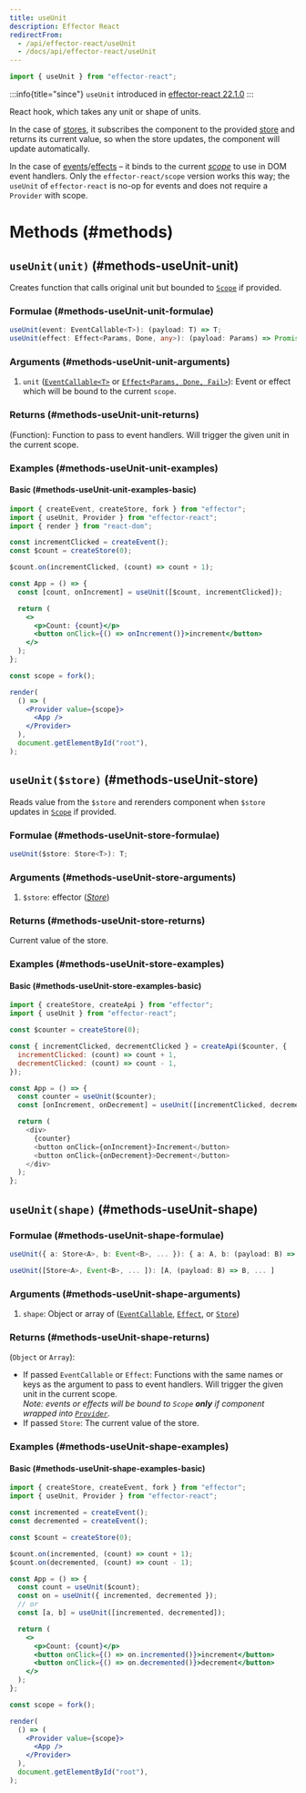 ```yaml
---
title: useUnit
description: Effector React
redirectFrom:
  - /api/effector-react/useUnit
  - /docs/api/effector-react/useUnit
---
```


```ts
import { useUnit } from "effector-react";
```

:::info{title="since"}
`useUnit` introduced in [effector-react 22.1.0](https://changelog.effector.dev/#effector-react-22-1-0)
:::

React hook, which takes any unit or shape of units.

In the case of [stores](/en/api/effector/Store), it subscribes the component to the provided [store](/en/api/effector/Store) and returns its current value, so when the store updates, the component will update automatically.

In the case of [events](/en/api/effector/Event)/[effects](/en/api/effector/Effect) – it binds to the current [_scope_](/en/api/effector/Scope) to use in DOM event handlers.
Only the `effector-react/scope` version works this way; the `useUnit` of `effector-react` is no-op for events and does not require a `Provider` with scope.

# Methods (#methods)

## `useUnit(unit)` (#methods-useUnit-unit)

Creates function that calls original unit but bounded to [`Scope`](/en/api/effector/Scope) if provided.

### Formulae (#methods-useUnit-unit-formulae)

```ts
useUnit(event: EventCallable<T>): (payload: T) => T;
useUnit(effect: Effect<Params, Done, any>): (payload: Params) => Promise<Done>;
```

### Arguments (#methods-useUnit-unit-arguments)

1. `unit` ([`EventCallable<T>`](/en/api/effector/Event#eventCallable) or [`Effect<Params, Done, Fail>`](/en/api/effector/Effect)): Event or effect which will be bound to the current `scope`.

### Returns (#methods-useUnit-unit-returns)

(Function): Function to pass to event handlers. Will trigger the given unit in the current scope.

### Examples (#methods-useUnit-unit-examples)

#### Basic (#methods-useUnit-unit-examples-basic)

```jsx
import { createEvent, createStore, fork } from "effector";
import { useUnit, Provider } from "effector-react";
import { render } from "react-dom";

const incrementClicked = createEvent();
const $count = createStore(0);

$count.on(incrementClicked, (count) => count + 1);

const App = () => {
  const [count, onIncrement] = useUnit([$count, incrementClicked]);

  return (
    <>
      <p>Count: {count}</p>
      <button onClick={() => onIncrement()}>increment</button>
    </>
  );
};

const scope = fork();

render(
  () => (
    <Provider value={scope}>
      <App />
    </Provider>
  ),
  document.getElementById("root"),
);
```

## `useUnit($store)` (#methods-useUnit-store)

Reads value from the `$store` and rerenders component when `$store` updates in [`Scope`](/en/api/effector/Scope) if provided.

### Formulae (#methods-useUnit-store-formulae)

```ts
useUnit($store: Store<T>): T;
```

### Arguments (#methods-useUnit-store-arguments)

1. `$store`: effector ([_Store_](/en/api/effector/Store))

### Returns (#methods-useUnit-store-returns)

Current value of the store.

### Examples (#methods-useUnit-store-examples)

#### Basic (#methods-useUnit-store-examples-basic)

```js
import { createStore, createApi } from "effector";
import { useUnit } from "effector-react";

const $counter = createStore(0);

const { incrementClicked, decrementClicked } = createApi($counter, {
  incrementClicked: (count) => count + 1,
  decrementClicked: (count) => count - 1,
});

const App = () => {
  const counter = useUnit($counter);
  const [onIncrement, onDecrement] = useUnit([incrementClicked, decrementClicked]);

  return (
    <div>
      {counter}
      <button onClick={onIncrement}>Increment</button>
      <button onClick={onDecrement}>Decrement</button>
    </div>
  );
};
```

## `useUnit(shape)` (#methods-useUnit-shape)

### Formulae (#methods-useUnit-shape-formulae)

```ts
useUnit({ a: Store<A>, b: Event<B>, ... }): { a: A, b: (payload: B) => B; ... }

useUnit([Store<A>, Event<B>, ... ]): [A, (payload: B) => B, ... ]
```

### Arguments (#methods-useUnit-shape-arguments)

1. `shape`: Object or array of ([`EventCallable`](/en/api/effector/Event#eventCallable), [`Effect`](/en/api/effector/Effect), or [`Store`](/en/api/effector/Store))

### Returns (#methods-useUnit-shape-returns)

(`Object` or `Array`):

- If passed `EventCallable` or `Effect`: Functions with the same names or keys as the argument to pass to event handlers. Will trigger the given unit in the current scope. <br/>
  _Note: events or effects will be bound to `Scope` **only** if component wrapped into [`Provider`](/en/api/effector-react/Provider)._
- If passed `Store`: The current value of the store.

### Examples (#methods-useUnit-shape-examples)

#### Basic (#methods-useUnit-shape-examples-basic)

```jsx
import { createStore, createEvent, fork } from "effector";
import { useUnit, Provider } from "effector-react";

const incremented = createEvent();
const decremented = createEvent();

const $count = createStore(0);

$count.on(incremented, (count) => count + 1);
$count.on(decremented, (count) => count - 1);

const App = () => {
  const count = useUnit($count);
  const on = useUnit({ incremented, decremented });
  // or
  const [a, b] = useUnit([incremented, decremented]);

  return (
    <>
      <p>Count: {count}</p>
      <button onClick={() => on.incremented()}>increment</button>
      <button onClick={() => on.decremented()}>decrement</button>
    </>
  );
};

const scope = fork();

render(
  () => (
    <Provider value={scope}>
      <App />
    </Provider>
  ),
  document.getElementById("root"),
);
```
